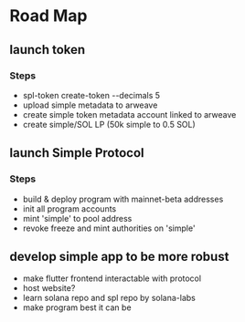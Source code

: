 # Road Map
## launch token
### Steps
- spl-token create-token --decimals 5
- upload simple metadata to arweave
- create simple token metadata account linked to arweave
- create simple/SOL LP (50k simple to 0.5 SOL)

## launch Simple Protocol
### Steps
- build & deploy program with mainnet-beta addresses
- init all program accounts
- mint 'simple' to pool address
- revoke freeze and mint authorities on 'simple'

## develop simple app to be more robust
- make flutter frontend interactable with protocol
- host website?
- learn solana repo and spl repo by solana-labs
- make program best it can be